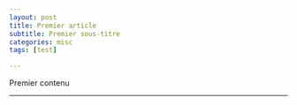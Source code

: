 ```yaml
---
layout: post
title: Premier article
subtitle: Premier sous-titre
categories: misc
tags: [test]

---
```


Premier contenu

---

